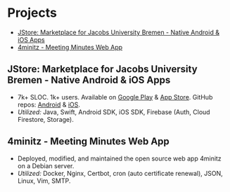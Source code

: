 # Projects


* [JStore: Marketplace for Jacobs University Bremen - Native Android & iOS Apps](#jstore-marketplace-for-jacobs-university-bremen---native-android--ios-apps)
* [4minitz - Meeting Minutes Web App](#4minitz---meeting-minutes-web-app)

## JStore: Marketplace for Jacobs University Bremen - Native Android & iOS Apps

* 7k+ SLOC. 1k+ users. Available on [Google Play](https://play.google.com/store/apps/details?id=com.tillchen.jstore) & [App Store](https://apps.apple.com/us/app/jstore/id1492876079). GitHub repos: [Android](https://github.com/tillchen/JStore_Android) & [iOS](https://github.com/tillchen/JStore_iOS).
* *Utilized:* Java, Swift, Android SDK, iOS SDK, Firebase (Auth, Cloud Firestore, Storage).

## 4minitz - Meeting Minutes Web App

* Deployed, modified, and maintained the open source web app 4minitz on a Debian server.
* *Utilized:* Docker, Nginx, Certbot, cron (auto certificate renewal), JSON, Linux, Vim, SMTP.
